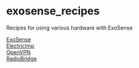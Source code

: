 # exosense_recipes
Recipes for using various hardware with ExoSense

[ExoSense](ExoSense/README.md)<br>
[ElectricImp](ElectricImp/README.md)<br>
[OpenVPN](OpenVPN/README.md)<br>
[RadioBridge](RadioBridge/README.md)
